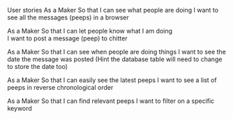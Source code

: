 User stories
As a Maker
So that I can see what people are doing
I want to see all the messages (peeps)
in a browser

As a Maker
So that I can let people know what I am doing  
I want to post a message (peep) to chitter

As a Maker
So that I can see when people are doing things
I want to see the date the message was posted
(Hint the database table will need to change to store the date too)

As a Maker
So that I can easily see the latest peeps
I want to see a list of peeps in reverse chronological order

As a Maker
So that I can find relevant peeps
I want to filter on a specific keyword

